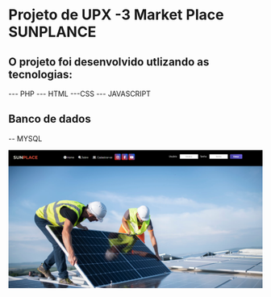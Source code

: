 # Projeto de UPX -3 Market Place SUNPLANCE

## O projeto foi desenvolvido utlizando as tecnologias:
--- PHP
--- HTML
---CSS
--- JAVASCRIPT

## Banco de dados
-- MYSQL


![ALT Text](img/tela-sunplace-3.png)
